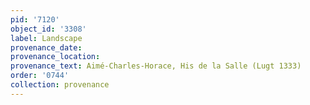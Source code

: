 ```yaml
---
pid: '7120'
object_id: '3308'
label: Landscape
provenance_date:
provenance_location:
provenance_text: Aimé-Charles-Horace, His de la Salle (Lugt 1333)
order: '0744'
collection: provenance
---
```

